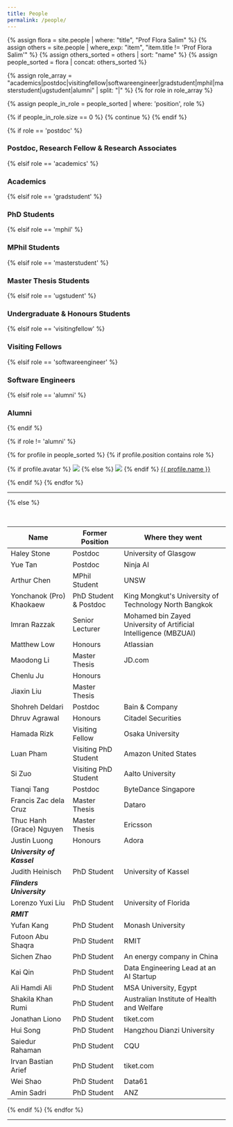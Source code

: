 ```yaml
---
title: People
permalink: /people/
---
```


{% assign flora = site.people | where: "title", "Prof Flora Salim" %}
{% assign others = site.people | where_exp: "item", "item.title != 'Prof Flora Salim'" %}
{% assign others_sorted = others | sort: "name" %}
{% assign people_sorted = flora | concat: others_sorted %}

{% assign role_array = "academics|postdoc|visitingfellow|softwareengineer|gradstudent|mphil|masterstudent|ugstudent|alumni" | split: "|" %}
{% for role in role_array %}

{% assign people_in_role = people_sorted | where: 'position', role %}

<!-- Skip section if there's nobody -->
{% if people_in_role.size == 0 %}
  {% continue %}
{% endif %}

<div class="pos_header">
{% if role == 'postdoc' %}
<h3>Postdoc, Research Fellow & Research Associates</h3>
 {% elsif role == 'academics' %}
<h3>Academics</h3>
 {% elsif role == 'gradstudent' %}
<h3>PhD Students</h3>
 {% elsif role == 'mphil' %}
<h3>MPhil Students</h3>
 {% elsif role == 'masterstudent' %}
<h3>Master Thesis Students</h3>
 {% elsif role == 'ugstudent' %}
<h3>Undergraduate & Honours Students</h3>
 {% elsif role == 'visitingfellow' %}
<h3>Visiting Fellows</h3>
 {% elsif role == 'softwareengineer' %}
<h3>Software Engineers</h3>
 {% elsif role == 'alumni' %}
<h3>Alumni</h3>
{% endif %}
</div>

{% if role != 'alumni' %}
<div class="content list people">
  {% for profile in people_sorted %}
    {% if profile.position contains role %}
      <div class="list-item-people">
        <p class="list-post-title">
          {% if profile.avatar %}
            <a href="{{ site.baseurl }}{{ profile.url }}"><img class="profile-thumbnail" src="{{site.baseurl}}/images/people/{{profile.avatar}}"></a>
          {% else %}
            <a href="{{ site.baseurl }}{{ profile.url }}"><img class="profile-thumbnail" src="{{site.baseurl}}/images/people/facebook-Storm-Trooper.png"></a>
          {% endif %}
          <a class="name" href="{{ site.baseurl }}{{ profile.url }}">{{ profile.name }}</a>
        </p>
      </div>    
    {% endif %}
  {% endfor %}
</div>
<hr>

{% else %}

<br>

| Name                       | Former Position       | Where they went                                                  |
| -------------------------- | --------------------- | ---------------------------------------------------------------- |
| Haley Stone                | Postdoc               | University of Glasgow                                            |
| Yue Tan                    | Postdoc               | Ninja AI                                                         |
| Arthur Chen                | MPhil Student         | UNSW                                                             |
| Yonchanok (Pro) Khaokaew   | PhD Student & Postdoc | King Mongkut's University of Technology North Bangkok            |
| Imran Razzak               | Senior Lecturer       | Mohamed bin Zayed University of Artificial Intelligence (MBZUAI) |
| Matthew Low                | Honours               | Atlassian                                                        |
| Maodong Li                 | Master Thesis         | JD.com                                                           |
| Chenlu Ju                  | Honours               |                                                                  |
| Jiaxin Liu                 | Master Thesis         |                                                                  |
| Shohreh Deldari            | Postdoc               | Bain & Company                                                   |
| Dhruv Agrawal              | Honours               | Citadel Securities                                               |
| Hamada Rizk                | Visiting Fellow       | Osaka University                                                 |
| Luan Pham                  | Visiting PhD Student  | Amazon United States                                             |
| Si Zuo                     | Visiting PhD Student  | Aalto University                                                 |
| Tianqi Tang                | Postdoc               | ByteDance Singapore                                              |
| Francis Zac dela Cruz      | Master Thesis         | Dataro                                                           |
| Thuc Hanh (Grace) Nguyen   | Master Thesis         | Ericsson                                                         |
| Justin Luong               | Honours               | Adora                                                            |
| ***University of Kassel*** |
| Judith Heinisch            | PhD Student           | University of Kassel                                             |
| ***Flinders University***  |
| Lorenzo Yuxi Liu           | PhD Student           | University of Florida                                            |
| ***RMIT***                 |
| Yufan Kang                 | PhD Student           | Monash University                                                |
| Futoon Abu Shaqra          | PhD Student           | RMIT                                                             |
| Sichen Zhao                | PhD Student           | An energy company in China                                       |
| Kai Qin                    | PhD Student           | Data Engineering Lead at an AI Startup                           |
| Ali Hamdi Ali              | PhD Student           | MSA University, Egypt                                            |
| Shakila Khan Rumi          | PhD Student           | Australian Institute of Health and Welfare                       |
| Jonathan Liono             | PhD Student           | tiket.com                                                        |
| Hui Song                   | PhD Student           | Hangzhou Dianzi University                                       |
| Saiedur Rahaman            | PhD Student           | CQU                                                              |
| Irvan Bastian Arief        | PhD Student           | tiket.com                                                        |
| Wei Shao                   | PhD Student           | Data61                                                           |
| Amin Sadri                 | PhD Student           | ANZ                                                              |

{% endif %}
{% endfor %}

<hr>